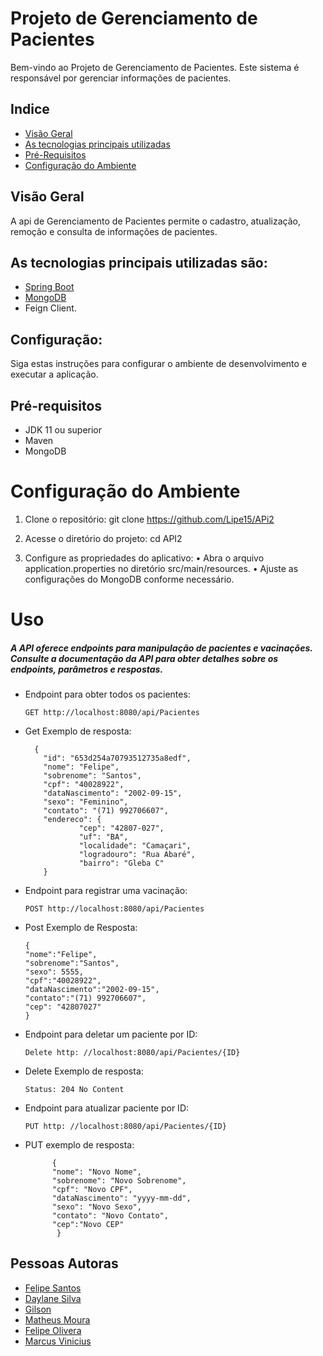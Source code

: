 # Projeto de Gerenciamento de Pacientes
Bem-vindo ao Projeto de Gerenciamento de Pacientes.
Este sistema é responsável por gerenciar informações de pacientes.

## Indice
- <a href="#Visao-Geral">Visão Geral</a>
- <a href="#as-tecnologias-principais-utilizadas-são">As tecnologias principais utilizadas</a>
- <a href="#pré-requisitos">Pré-Requisitos</a>
- <a href="#configuração-do-ambiente">Configuração do Ambiente</a>


## Visão Geral

A api de Gerenciamento de Pacientes permite o cadastro, atualização, remoção e consulta de informações de pacientes.
## As tecnologias principais utilizadas são:
- [Spring Boot](https://spring.io/projects/spring-boot/)
- [MongoDB](https://www.mongodb.com/pt-br)
- Feign Client.

## Configuração:
Siga estas instruções para configurar o ambiente de desenvolvimento e executar a aplicação.
## Pré-requisitos
- JDK 11 ou superior
- Maven
- MongoDB
# Configuração do Ambiente
1.	Clone o repositório:
      git clone https://github.com/Lipe15/APi2
2.	Acesse o diretório do projeto:
      cd API2

3.	Configure as propriedades do aplicativo:
      •	Abra o arquivo application.properties no diretório src/main/resources.
      •	Ajuste as configurações do MongoDB conforme necessário.
# Uso
##### A API oferece endpoints para manipulação de pacientes e vacinações. Consulte a documentação da API para obter detalhes sobre os endpoints, parâmetros e respostas.

- Endpoint para obter todos os pacientes:
        
      GET http://localhost:8080/api/Pacientes
  
- Get Exemplo de resposta:
        
        {
          "id": "653d254a70793512735a8edf",
          "nome": "Felipe",
          "sobrenome": "Santos",
          "cpf": "40028922",
          "dataNascimento": "2002-09-15",
          "sexo": "Feminino",
          "contato": "(71) 992706607",
          "endereco": {
                  "cep": "42807-027",
                  "uf": "BA",
                  "localidade": "Camaçari",
                  "logradouro": "Rua Abaré",
                  "bairro": "Gleba C"
          }
      

- Endpoint para registrar uma vacinação:
  
      POST http://localhost:8080/api/Pacientes

- Post Exemplo de Resposta:

      {
      "nome":"Felipe",
      "sobrenome":"Santos",
      "sexo": 5555,
      "cpf":"40028922",
      "dataNascimento":"2002-09-15",
      "contato":"(71) 992706607",
      "cep": "42807027"    
      }

- Endpoint para deletar um paciente por ID:

      Delete http: //localhost:8080/api/Pacientes/{ID}

- Delete Exemplo de resposta:

      Status: 204 No Content


- Endpoint para atualizar paciente por ID:

      PUT http: //localhost:8080/api/Pacientes/{ID}
         
- PUT exemplo de resposta:

            {
            "nome": "Novo Nome",
            "sobrenome": "Novo Sobrenome",
            "cpf": "Novo CPF",
            "dataNascimento": "yyyy-mm-dd",
            "sexo": "Novo Sexo",
            "contato": "Novo Contato",
            "cep":"Novo CEP"
             }

## Pessoas Autoras
- [Felipe Santos](https://github.com/Lipe15)
- [Daylane Silva](https://github.com/daylane)
- [Gilson](https://github.com/gilsongmptj)
- [Matheus Moura](https://github.com/mtcurly)
- [Felipe Olivera](https://github.com/fel1pee)
- [Marcus Vinicius](https://github.com/MarcusViniciusBtt)
